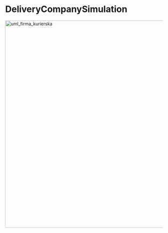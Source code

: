 # DeliveryCompanySimulation
<img width="662" alt="uml_firma_kurierska" src="https://user-images.githubusercontent.com/92950276/220885147-9dec5d84-2682-48a0-8ecc-0c98a971835c.png">
